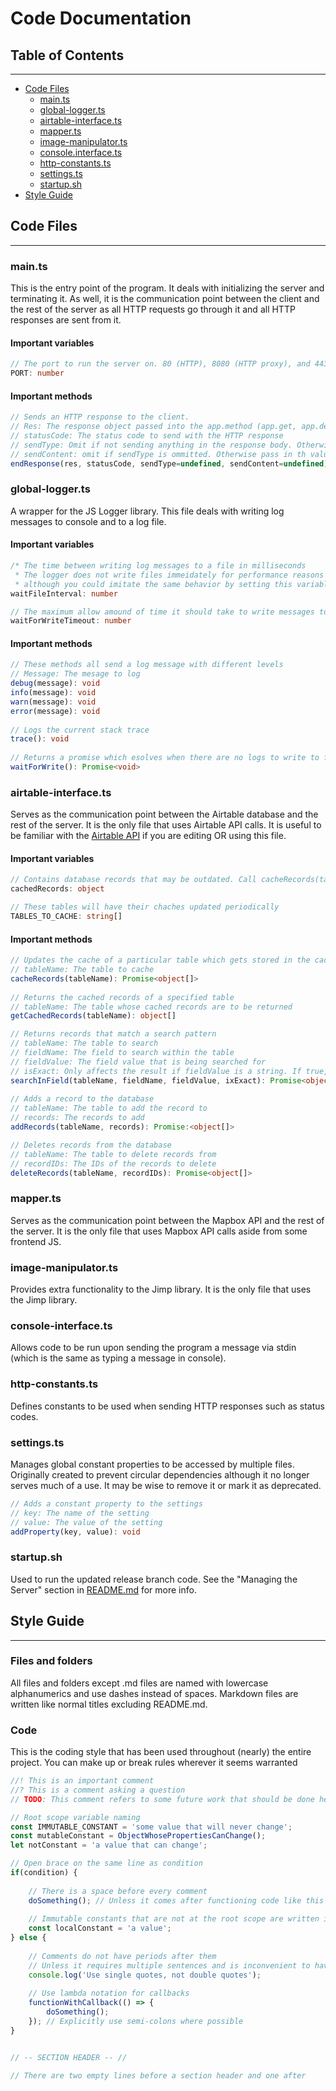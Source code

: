 # Code Documentation

## Table of Contents

---
- [Code Files](#code-files)
  - [main.ts](#maints)
  - [global-logger.ts](#global-loggerts)
  - [airtable-interface.ts](#airtable-interfacets)
  - [mapper.ts](#mapperts)
  - [image-manipulator.ts](#image-manipulatorts)
  - [console.interface.ts](#console-interfacets)
  - [http-constants.ts](#http-constantsts)
  - [settings.ts](#settingsts)
  - [startup.sh](#startupsh)
- [Style Guide](#style-guide)

## Code Files

---
### main.ts
This is the entry point of the program. It deals with initializing the server and terminating it. As well, it is the communication point between the client and the rest of the server as all HTTP requests go through it and all HTTP responses are sent from it.

#### Important variables
```typescript
// The port to run the server on. 80 (HTTP), 8080 (HTTP proxy), and 443 (HTTPS) are what should be used for web servers.
PORT: number
```

#### Important methods
```typescript
// Sends an HTTP response to the client.
// Res: The response object passed into the app.method (app.get, app.delete, etc) method
// statusCode: The status code to send with the HTTP response
// sendType: Omit if not sending anything in the response body. Otherwise specify a value from the sendTypes enumerator
// sendContent: omit if sendType is ommitted. Otherwise pass in th value of the response body
endResponse(res, statusCode, sendType=undefined, sendContent=undefined): void
```

### global-logger.ts
A wrapper for the JS Logger library. This file deals with writing log messages to console and to a log file.

#### Important variables
```typescript
/* The time between writing log messages to a file in milliseconds
 * The logger does not write files immeidately for performance reasons
 * although you could imitate the same behavior by setting this variable to 1 */
waitFileInterval: number

// The maximum allow amound of time it should take to write messages to a log file in milliseconds
waitForWriteTimeout: number
```

#### Important methods
```typescript
// These methods all send a log message with different levels
// Message: The mesage to log
debug(message): void
info(message): void
warn(message): void
error(message): void
        
// Logs the current stack trace
trace(): void
        
// Returns a promise which esolves when there are no logs to write to file or rejects if it times out
waitForWrite(): Promise<void>
```

### airtable-interface.ts
Serves as the communication point between the Airtable database and the rest of the server. It is the only file that uses Airtable API calls. It is useful to be familiar with the [Airtable API](https://airtable.com/appCiX72O5Fc9qfOo/api/docs#javascript/introduction) if you are editing OR using this file.

#### Important variables
```typescript
// Contains database records that may be outdated. Call cacheRecords(tableName) to update a table's cache
cachedRecords: object

// These tables will have their chaches updated periodically
TABLES_TO_CACHE: string[]
```

#### Important methods
```typescript
// Updates the cache of a particular table which gets stored in the cachedRecords variable. Returns the updated records from that table
// tableName: The table to cache
cacheRecords(tableName): Promise<object[]>
        
// Returns the cached records of a specified table
// tableName: The table whose cached records are to be returned
getCachedRecords(tableName): object[]

// Returns records that match a search pattern
// tableName: The table to search
// fieldName: The field to search within the table
// fieldValue: The field value that is being searched for
// isExact: Only affects the result if fieldValue is a string. If true, string must match exactly. If false, string only needs to be constained in the record
searchInField(tableName, fieldName, fieldValue, ixExact): Promise<object[]>
        
// Adds a record to the database
// tableName: The table to add the record to
// records: The records to add
addRecords(tableName, records): Promise:<object[]>

// Deletes records from the database
// tableName: The table to delete records from
// recordIDs: The IDs of the records to delete
deleteRecords(tableName, recordIDs): Promise<object[]>
```

### mapper.ts
Serves as the communication point between the Mapbox API and the rest of the server. It is the only file that uses Mapbox API calls aside from some frontend JS.

### image-manipulator.ts
Provides extra functionality to the Jimp library. It is the only file that uses the Jimp library.

### console-interface.ts
Allows code to be run upon sending the program a message via stdin (which is the same as typing a message in console).

### http-constants.ts
Defines constants to be used when sending HTTP responses such as status codes.

### settings.ts
Manages global constant properties to be accessed by multiple files. Originally created to prevent circular dependencies although it no longer serves much of a use. It may be wise to remove it or mark it as deprecated.

```typescript
// Adds a constant property to the settings
// key: The name of the setting
// value: The value of the setting
addProperty(key, value): void
```

### startup.sh
Used to run the updated release branch code. See the "Managing the Server" section in [README.md](README.md) for more info.

## Style Guide

---
### Files and folders
All files and folders except .md files are named with lowercase alphanumerics and use dashes instead of spaces. Markdown files are written like normal titles excluding README.md.

### Code
This is the coding style that has been used throughout (nearly) the entire project. You can make up or break rules wherever it seems warranted
```typescript
//! This is an important comment
//? This is a comment asking a question
// TODO: This comment refers to some future work that should be done here

// Root scope variable naming
const IMMUTABLE_CONSTANT = 'some value that will never change';
const mutableConstant = ObjectWhosePropertiesCanChange();
let notConstant = 'a value that can change';

// Open brace on the same line as condition
if(condition) {
    
    // There is a space before every comment
    doSomething(); // Unless it comes after functioning code like this
    
    // Immutable constants that are not at the root scope are written in cammel case
    const localConstant = 'a value';
} else {
    
    // Comments do not have periods after them
    // Unless it requires multiple sentences and is inconvenient to have a new comment for each sentence
    console.log('Use single quotes, not double quotes');
    
    // Use lambda notation for callbacks
    functionWithCallback(() => {
        doSomething();
    }); // Explicitly use semi-colons where possible
}


// -- SECTION HEADER -- //

// There are two empty lines before a section header and one after
```
